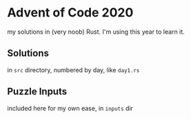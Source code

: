 # Advent of Code 2020
my solutions in (very noob) Rust.  I'm using this year to learn it.

## Solutions

in `src` directory, numbered by day, like `day1.rs`

## Puzzle Inputs

included here for my own ease, in `inputs` dir


